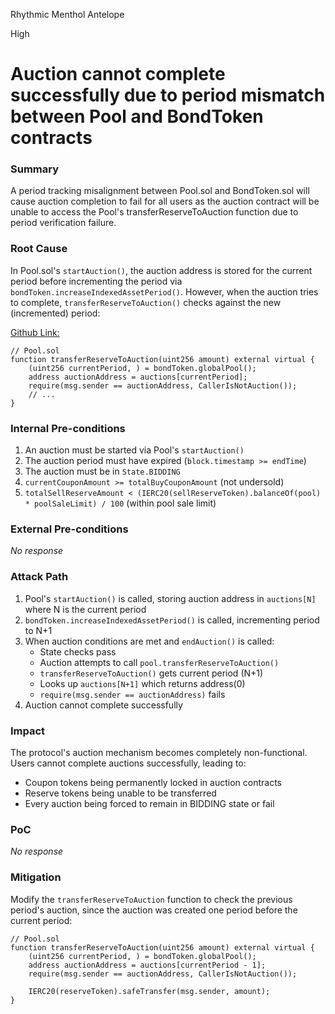 Rhythmic Menthol Antelope

High

# Auction cannot complete successfully due to period mismatch between Pool and BondToken contracts

### Summary

A period tracking misalignment between Pool.sol and BondToken.sol will cause auction completion to fail for all users as the auction contract will be unable to access the Pool's transferReserveToAuction function due to period verification failure.

### Root Cause

In Pool.sol's `startAuction()`, the auction address is stored for the current period before incrementing the period via `bondToken.increaseIndexedAssetPeriod()`. However, when the auction tries to complete, `transferReserveToAuction()` checks against the new (incremented) period:

[Github Link:](https://github.com/sherlock-audit/2024-12-plaza-finance/blob/14a962c52a8f4731bbe4655a2f6d0d85e144c7c2/plaza-evm/src/Pool.sol#L577)

```solidity
// Pool.sol
function transferReserveToAuction(uint256 amount) external virtual {
    (uint256 currentPeriod, ) = bondToken.globalPool();
    address auctionAddress = auctions[currentPeriod];
    require(msg.sender == auctionAddress, CallerIsNotAuction());
    // ...
}
```

### Internal Pre-conditions

1. An auction must be started via Pool's `startAuction()`
2. The auction period must have expired (`block.timestamp >= endTime`)
3. The auction must be in `State.BIDDING`
4. `currentCouponAmount >= totalBuyCouponAmount` (not undersold)
5. `totalSellReserveAmount < (IERC20(sellReserveToken).balanceOf(pool) * poolSaleLimit) / 100` (within pool sale limit)

### External Pre-conditions

_No response_

### Attack Path

1. Pool's `startAuction()` is called, storing auction address in `auctions[N]` where N is the current period
2. `bondToken.increaseIndexedAssetPeriod()` is called, incrementing period to N+1
3. When auction conditions are met and `endAuction()` is called:
    - State checks pass
    - Auction attempts to call `pool.transferReserveToAuction()`
    - `transferReserveToAuction()` gets current period (N+1)
    - Looks up `auctions[N+1]` which returns address(0)
    - `require(msg.sender == auctionAddress)` fails
4. Auction cannot complete successfully

### Impact

The protocol's auction mechanism becomes completely non-functional. Users cannot complete auctions successfully, leading to:

- Coupon tokens being permanently locked in auction contracts
- Reserve tokens being unable to be transferred
- Every auction being forced to remain in BIDDING state or fail

### PoC

_No response_

### Mitigation

Modify the `transferReserveToAuction` function to check the previous period's auction, since the auction was created one period before the current period:

```solidity
// Pool.sol
function transferReserveToAuction(uint256 amount) external virtual {
    (uint256 currentPeriod, ) = bondToken.globalPool();
    address auctionAddress = auctions[currentPeriod - 1]; 
    require(msg.sender == auctionAddress, CallerIsNotAuction());

    IERC20(reserveToken).safeTransfer(msg.sender, amount);
}
```
